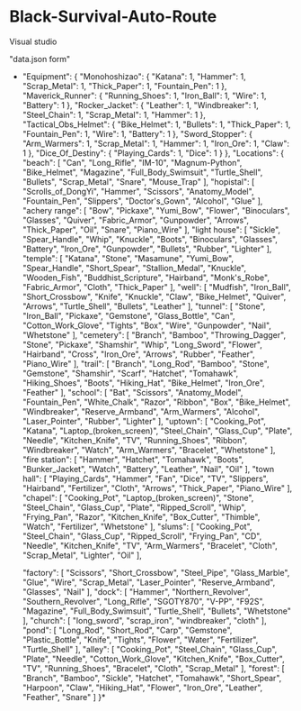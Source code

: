 # Black-Survival-Auto-Route
Visual studio

"data.json form"

 
 * "Equipment": {
    "Monohoshizao": {
      "Katana": 1,
      "Hammer": 1,
      "Scrap_Metal": 1,
      "Thick_Paper": 1,
      "Fountain_Pen": 1
    },
    "Maverick_Runner": {
      "Running_Shoes": 1,
      "Iron_Ball": 1,
      "Wire": 1,
      "Battery": 1
    },
    "Rocker_Jacket": {
      "Leather": 1,
      "Windbreaker": 1,
      "Steel_Chain": 1,
      "Scrap_Metal": 1,
      "Hammer": 1
    },
    "Tactical_Obs_Helmet": {
      "Bike_Helmet": 1,
      "Bullets": 1,
      "Thick_Paper": 1,
      "Fountain_Pen": 1,
      "Wire": 1,
      "Battery": 1
    },
    "Sword_Stopper": {
      "Arm_Warmers": 1,
      "Scrap_Metal": 1,
      "Hammer": 1,
      "Iron_Ore": 1,
      "Claw": 1
    },
    "Dice_Of_Destiny": {
      "Playing_Cards": 1,
      "Dice": 1
    }
  },
  "Locations": {
    "beach": [
      "Can",
      "Long_Rifle",
      "IM-10",
      "Magnum-Python",
      "Bike_Helmet",
      "Magazine",
      "Full_Body_Swimsuit",
      "Turtle_Shell",
      "Bullets",
      "Scrap_Metal",
      "Snare",
      "Mouse_Trap"
    ],
    "hopistal": [
      "Scrolls_of_DongYi",
      "Hammer",
      "Scissors",
      "Anatomy_Model",
      "Fountain_Pen",
      "Slippers",
      "Doctor's_Gown",
      "Alcohol",
      "Glue"
    ],
    "achery range": [
      "Bow",
      "Pickaxe",
      "Yumi_Bow",
      "Flower",
      "Binoculars",
      "Glasses",
      "Quiver",
      "Fabric_Armor",
      "Gunpowder",
      "Arrows",
      "Thick_Paper",
      "Oil",
      "Snare",
      "Piano_Wire"
    ],
    "light house": [
      "Sickle",
      "Spear_Handle",
      "Whip",
      "Knuckle",
      "Boots",
      "Binoculars",
      "Glasses",
      "Battery",
      "Iron_Ore",
      "Gunpowder",
      "Bullets",
      "Rubber",
      "Lighter"
    ],
    "temple": [
      "Katana",
      "Stone",
      "Masamune",
      "Yumi_Bow",
      "Spear_Handle",
      "Short_Spear",
      "Stallion_Medal",
      "Knuckle",
      "Wooden_Fish",
      "Buddhist_Scripture",
      "Hairband",
      "Monk's_Robe",
      "Fabric_Armor",
      "Cloth",
      "Thick_Paper"
    ],
    "well": [
      "Mudfish",
      "Iron_Ball",
      "Short_Crossbow",
      "Knife",
      "Knuckle",
      "Claw",
      "Bike_Helmet",
      "Quiver",
      "Arrows",
      "Turtle_Shell",
      "Bullets",
      "Leather"
    ],
    "tunnel": [
      "Stone",
      "Iron_Ball",
      "Pickaxe",
      "Gemstone",
      "Glass_Bottle",
      "Can",
      "Cotton_Work_Glove",
      "Tights",
      "Box",
      "Wire",
      "Gunpowder",
      "Nail",
      "Whetstone"
    ],
    "cemetery": [
      "Branch",
      "Bamboo",
      "Throwing_Dagger",
      "Stone",
      "Pickaxe",
      "Shamshir",
      "Whip",
      "Long_Sword",
      "Flower",
      "Hairband",
      "Cross",
      "Iron_Ore",
      "Arrows",
      "Rubber",
      "Feather",
      "Piano_Wire"
    ],
    "trail": [
      "Branch",
      "Long_Rod",
      "Bamboo",
      "Stone",
      "Gemstone",
      "Shamshir",
      "Scarf",
      "Hatchet",
      "Tomahawk",
      "Hiking_Shoes",
      "Boots",
      "Hiking_Hat",
      "Bike_Helmet",
      "Iron_Ore",
      "Feather"
    ],
    "school": [
      "Bat",
      "Scissors",
      "Anatomy_Model",
      "Fountain_Pen",
      "White_Chalk",
      "Razor",
      "Ribbon",
      "Box",
      "Bike_Helmet",
      "Windbreaker",
      "Reserve_Armband",
      "Arm_Warmers",
      "Alcohol",
      "Laser_Pointer",
      "Rubber",
      "Lighter"
    ],
    "uptown": [
      "Cooking_Pot",
      "Katana",
      "Laptop_(broken_screen)",
      "Steel_Chain",
      "Glass_Cup",
      "Plate",
      "Needle",
      "Kitchen_Knife",
      "TV",
      "Running_Shoes",
      "Ribbon",
      "Windbreaker",
      "Watch",
      "Arm_Warmers",
      "Bracelet",
      "Whetstone"
    ],
    "fire station": [
      "Hammer",
      "Hatchet",
      "Tomahawk",
      "Boots",
      "Bunker_Jacket",
      "Watch",
      "Battery",
      "Leather",
      "Nail",
      "Oil"
    ],
    "town hall": [
      "Playing_Cards",
      "Hammer",
      "Fan",
      "Dice",
      "TV",
      "Slippers",
      "Hairband",
      "Fertilizer",
      "Cloth",
      "Arrows",
      "Thick_Paper",
      "Piano_Wire"
    ],
    "chapel": [
      "Cooking_Pot",
      "Laptop_(broken_screen)",
      "Stone",
      "Steel_Chain",
      "Glass_Cup",
      "Plate",
      "Ripped_Scroll",
      "Whip",
      "Frying_Pan",
      "Razor",
      "Kitchen_Knife",
      "Box_Cutter",
      "Thimble",
      "Watch",
      "Fertilizer",
      "Whetstone"
    ],
    "slums": [
      "Cooking_Pot",
      "Steel_Chain",
      "Glass_Cup",
      "Ripped_Scroll",
      "Frying_Pan",
      "CD",
      "Needle",
      "Kitchen_Knife",
      "TV",
      "Arm_Warmers",
      "Bracelet",
      "Cloth",
      "Scrap_Metal",
      "Lighter",
      "Oil"
    ],

    "factory": [
      "Scissors",
      "Short_Crossbow",
      "Steel_Pipe",
      "Glass_Marble",
      "Glue",
      "Wire",
      "Scrap_Metal",
      "Laser_Pointer",
      "Reserve_Armband",
      "Glasses",
      "Nail"
    ],
    "dock": [
      "Hammer",
      "Northern_Revolver",
      "Southern_Revolver",
      "Long_Rifle",
      "SGOTY870",
      "V-PP",
      "F92S",
      "Magazine",
      "Full_Body_Swimsuit",
      "Turtle_Shell",
      "Bullets",
      "Whetstone"
    ],
    "church": [
      "long_sword",
      "scrap_iron",
      "windbreaker",
      "cloth"
    ],
    "pond": [
      "Long_Rod",
      "Short_Rod",
      "Carp",
      "Gemstone",
      "Plastic_Bottle",
      "Knife",
      "Tights",
      "Flower",
      "Water",
      "Fertilizer",
      "Turtle_Shell"
    ],
    "alley": [
      "Cooking_Pot",
      "Steel_Chain",
      "Glass_Cup",
      "Plate",
      "Needle",
      "Cotton_Work_Glove",
      "Kitchen_Knife",
      "Box_Cutter",
      "TV",
      "Running_Shoes",
      "Bracelet",
      "Cloth",
      "Scrap_Metal"
    ],
    "forest": [
      "Branch",
      "Bamboo",
      "Sickle",
      "Hatchet",
      "Tomahawk",
      "Short_Spear",
      "Harpoon",
      "Claw",
      "Hiking_Hat",
      "Flower",
      "Iron_Ore",
      "Leather",
      "Feather",
      "Snare"
    ]
  }*
